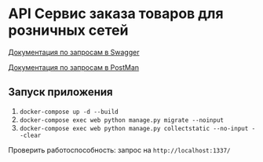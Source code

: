 # API Сервис заказа товаров для розничных сетей

[Документация по запросам в Swagger](https://app.swaggerhub.com/apis/ZARIPOVAMARYM/Diploma/1.0.0) 

[Документация по запросам в PostMan](https://documenter.getpostman.com/view/5037826/SVfJUrSc) 


## Запуск приложения
1. ```docker-compose up -d --build```
2. ```docker-compose exec web python manage.py migrate --noinput  ```
3. ```docker-compose exec web python manage.py collectstatic --no-input --clear  ```

Проверить работоспособность: запрос на ```http://localhost:1337/```
